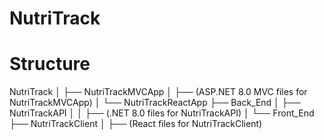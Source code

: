 # NutriTrack
# Structure 
NutriTrack
│
├── NutriTrackMVCApp
│   ├── (ASP.NET 8.0 MVC files for NutriTrackMVCApp)
│
└── NutriTrackReactApp
    ├── Back_End
    │   ├── NutriTrackAPI
    │   │    ├── (.NET 8.0 files for NutriTrackAPI)
    │
    └── Front_End
        ├── NutriTrackClient
        │    ├── (React files for NutriTrackClient)
